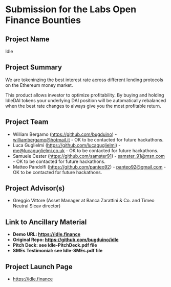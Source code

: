 # Submission for the Labs Open Finance Bounties

## Project Name
Idle

## Project Summary
We are tokeninzing the best interest rate across different lending protocols on the Ethereum money market.

This product allows investor to optimize profitability.
By buying and holding IdleDAI tokens your underlying DAI position will be automatically rebalanced when the best rate changes to always give you the most profitable return.

## Project Team
* William Bergamo (https://github.com/bugduino) - williambergamo@hotmail.it - OK to be contacted for future hackathons.
* Luca Guglielmi (https://github.com/lucaguglielmi) - me@lucaguglielmi.co.uk - OK to be contacted for future hackathons.
* Samuele Cester (https://github.com/samster91) - samster_91@msn.com - OK to be contacted for future hackathons.
* Matteo Pandolfi (https://github.com/panteo92) - panteo92@gmail.com - OK to be contacted for future hackathons.

## Project Advisor(s)
* Greggio Vittore (Asset Manager at Banca Zarattini & Co. and Timeo Neutral Sicav director)

## Link to Ancillary Material

- **Demo URL: https://idle.finance**
- **Original Repo: https://github.com/bugduino/idle**
- **Pitch Deck: see Idle-PitchDeck.pdf file**
- **SMEs Testimonial: see Idle-SMEs.pdf file**

## Project Launch Page

- https://idle.finance
